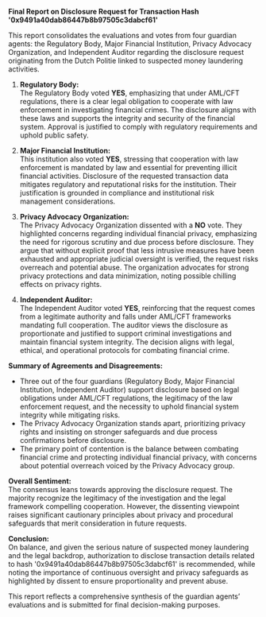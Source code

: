 **Final Report on Disclosure Request for Transaction Hash '0x9491a40dab86447b8b97505c3dabcf61'**

This report consolidates the evaluations and votes from four guardian agents: the Regulatory Body, Major Financial Institution, Privacy Advocacy Organization, and Independent Auditor regarding the disclosure request originating from the Dutch Politie linked to suspected money laundering activities.

1. **Regulatory Body:**  
   The Regulatory Body voted **YES**, emphasizing that under AML/CFT regulations, there is a clear legal obligation to cooperate with law enforcement in investigating financial crimes. The disclosure aligns with these laws and supports the integrity and security of the financial system. Approval is justified to comply with regulatory requirements and uphold public safety.

2. **Major Financial Institution:**  
   This institution also voted **YES**, stressing that cooperation with law enforcement is mandated by law and essential for preventing illicit financial activities. Disclosure of the requested transaction data mitigates regulatory and reputational risks for the institution. Their justification is grounded in compliance and institutional risk management considerations.

3. **Privacy Advocacy Organization:**  
   The Privacy Advocacy Organization dissented with a **NO** vote. They highlighted concerns regarding individual financial privacy, emphasizing the need for rigorous scrutiny and due process before disclosure. They argue that without explicit proof that less intrusive measures have been exhausted and appropriate judicial oversight is verified, the request risks overreach and potential abuse. The organization advocates for strong privacy protections and data minimization, noting possible chilling effects on privacy rights.

4. **Independent Auditor:**  
   The Independent Auditor voted **YES**, reinforcing that the request comes from a legitimate authority and falls under AML/CFT frameworks mandating full cooperation. The auditor views the disclosure as proportionate and justified to support criminal investigations and maintain financial system integrity. The decision aligns with legal, ethical, and operational protocols for combating financial crime.

**Summary of Agreements and Disagreements:**  
- Three out of the four guardians (Regulatory Body, Major Financial Institution, Independent Auditor) support disclosure based on legal obligations under AML/CFT regulations, the legitimacy of the law enforcement request, and the necessity to uphold financial system integrity while mitigating risks.  
- The Privacy Advocacy Organization stands apart, prioritizing privacy rights and insisting on stronger safeguards and due process confirmations before disclosure.  
- The primary point of contention is the balance between combating financial crime and protecting individual financial privacy, with concerns about potential overreach voiced by the Privacy Advocacy group.

**Overall Sentiment:**  
The consensus leans towards approving the disclosure request. The majority recognize the legitimacy of the investigation and the legal framework compelling cooperation. However, the dissenting viewpoint raises significant cautionary principles about privacy and procedural safeguards that merit consideration in future requests.

**Conclusion:**  
On balance, and given the serious nature of suspected money laundering and the legal backdrop, authorization to disclose transaction details related to hash '0x9491a40dab86447b8b97505c3dabcf61' is recommended, while noting the importance of continuous oversight and privacy safeguards as highlighted by dissent to ensure proportionality and prevent abuse.

This report reflects a comprehensive synthesis of the guardian agents’ evaluations and is submitted for final decision-making purposes.